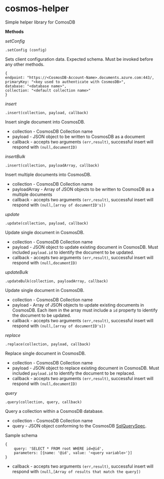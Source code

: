 # cosmos-helper
Simple helper library for ComosDB

**Methods**

*setConfig*

```
.setConfig (config)
```
Sets client configuration data. Expected schema. Must be invoked before any other methods.

```
{
endpoint: "https://<CosmosDB-Account-Name>.documents.azure.com:443/,
primaryKey: "<key used to authenticate with CosmosDB>",
database: "<database name>",
collection: "<default collection name>"
}
```

*insert*

```
.insert(collection, payload, callback)
```

Insert single document into CosmosDB.

- collection - CosmosDB Collection name
- payload - JSON object to be written to CosmosDB as a document
- callback - accepts two arguments `(err,result)`, successful insert will respond with `(null,documentID)`

*insertBulk*

```
.insert(collection, payloadArray, callback)
```

Insert multiple documents into CosmosDB.

- collection - CosmosDB Collection name
- payloadArray - Array of JSON objects to be written to CosmosDB as a multiple documents
- callback - accepts two arguments `(err,result)`, successful insert will respond with `(null,[array of documentID's])`

*update*

```
.update(collection, payload, callback)
```

Update single document in CosmosDB.

- collection - CosmosDB Collection name
- payload - JSON object to update existing document in CosmosDB. Must included `payload.id` to identify the document to be updated.
- callback - accepts two arguments `(err,result)`, successful insert will respond with `(null,documentID)`

*updateBulk*

```
.updateBulk(collection, payloadArray, callback)
```

Update single document in CosmosDB.

- collection - CosmosDB Collection name
- payload - Array of JSON objects to update existing documents in CosmosDB. Each item in the array must include a `id` property to identify the document to be updated.
- callback - accepts two arguments `(err,result)`, successful insert will respond with `(null,[array of documentID's])`

*replace*

```
.replace(collection, payload, callback)
```

Replace single document in CosmosDB.

- collection - CosmosDB Collection name
- payload - JSON object to replace existing document in CosmosDB. Must included `payload.id` to identify the document to be replaced.
- callback - accepts two arguments `(err,result)`, successful insert will respond with `(null,documentID)`

*query*

```
.query(collection, query, callback)
```

Query a collection within a CosmosDB database. 

- collection - CosmosDB Collection name
- query - JSON object conforming to the CosmosDB [SqlQuerySpec](https://azure.github.io/azure-documentdb-node/global.html#SqlQuerySpec). 

Sample schema

```
{
	query: 'SELECT * FROM root WHERE id=@id',
	parameters: [{name: '@id', value: '<query variable>'}]
}
```

- callback - accepts two arguments `(err,result)`, successful insert will respond with `(null,[Array of results that match the query])`